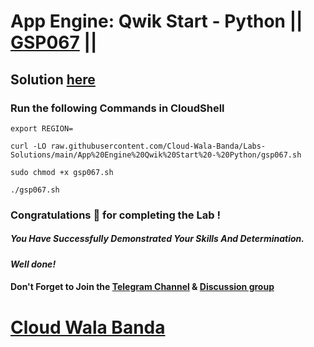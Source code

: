 # App Engine: Qwik Start - Python || [GSP067](https://www.cloudskillsboost.google/focuses/1014?parent=catalog) ||

## Solution [here](https://youtu.be/Lq7ZW37tUIM)

### Run the following Commands in CloudShell

```
export REGION=
```
```
curl -LO raw.githubusercontent.com/Cloud-Wala-Banda/Labs-Solutions/main/App%20Engine%20Qwik%20Start%20-%20Python/gsp067.sh

sudo chmod +x gsp067.sh

./gsp067.sh
```

### Congratulations 🎉 for completing the Lab !

##### *You Have Successfully Demonstrated Your Skills And Determination.*

#### *Well done!*

#### Don't Forget to Join the [Telegram Channel](https://t.me/cloudwalabanda) & [Discussion group](https://t.me/cloudwalabandachats)

# [Cloud Wala Banda](https://www.youtube.com/@cloudwalabanda)
